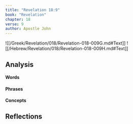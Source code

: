 ```yaml
---
title: "Revelation 18:9"
book: "Revelation"
chapter: 18
verse: 9
author: Apostle John
---
```

![[/Greek/Revelation/018/Revelation-018-009G.md#Text]]
![[/Hebrew/Revelation/018/Revelation-018-009H.md#Text]]

## Analysis

#### Words

#### Phrases

#### Concepts

## Reflections
